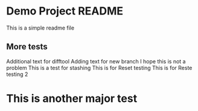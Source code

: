 # Demo Project README
This is a simple readme file 
## More tests
Additional text for difftool
Adding text for new branch
I hope this is not a problem 
This is a test for stashing 
This is for Reset testing 
This is for Reste testing 2 
# This is another major test 